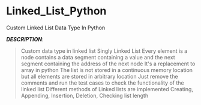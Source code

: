 # Linked_List_Python
Custom Linked List Data Type In Python

*******DESCRIPTION*******:
> Custom data type in linked list
> Singly Linked List 
> Every element is a node contains a data segment containing a value and the next segment containing the address of the next node
> It's a replacement to array in python
> The list is not stored in a continuous memory location but all elements are stored in arbitrary location
> Just remove the comments and run the test cases to check the functionality of the linked list
> Different methods of Linked lists are implemented Creating, Appending, Insertion, Deletion, Checking list length



